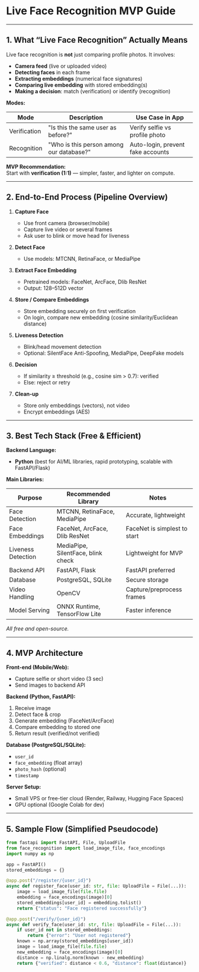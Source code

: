 # Live Face Recognition MVP Guide

---

## 1. What “Live Face Recognition” Actually Means

Live face recognition is **not** just comparing profile photos. It involves:

- **Camera feed** (live or uploaded video)
- **Detecting faces** in each frame
- **Extracting embeddings** (numerical face signatures)
- **Comparing live embedding** with stored embedding(s)
- **Making a decision**: match (verification) or identify (recognition)

**Modes:**

| Mode           | Description                              | Use Case in App                       |
|----------------|------------------------------------------|---------------------------------------|
| Verification   | "Is this the same user as before?"        | Verify selfie vs profile photo        |
| Recognition    | "Who is this person among our database?"  | Auto-login, prevent fake accounts     |

**MVP Recommendation:**  
Start with **verification (1:1)** — simpler, faster, and lighter on compute.

---

## 2. End-to-End Process (Pipeline Overview)

1. **Capture Face**
   - Use front camera (browser/mobile)
   - Capture live video or several frames
   - Ask user to blink or move head for liveness

2. **Detect Face**
   - Use models: MTCNN, RetinaFace, or MediaPipe

3. **Extract Face Embedding**
   - Pretrained models: FaceNet, ArcFace, Dlib ResNet
   - Output: 128–512D vector

4. **Store / Compare Embeddings**
   - Store embedding securely on first verification
   - On login, compare new embedding (cosine similarity/Euclidean distance)

5. **Liveness Detection**
   - Blink/head movement detection
   - Optional: SilentFace Anti-Spoofing, MediaPipe, DeepFake models

6. **Decision**
   - If similarity ≥ threshold (e.g., cosine sim > 0.7): verified
   - Else: reject or retry

7. **Clean-up**
   - Store only embeddings (vectors), not video
   - Encrypt embeddings (AES)

---

## 3. Best Tech Stack (Free & Efficient)

**Backend Language:**  

- **Python** (best for AI/ML libraries, rapid prototyping, scalable with FastAPI/Flask)

**Main Libraries:**

| Purpose           | Recommended Library                | Notes                        |
|-------------------|-----------------------------------|------------------------------|
| Face Detection    | MTCNN, RetinaFace, MediaPipe       | Accurate, lightweight        |
| Face Embeddings   | FaceNet, ArcFace, Dlib ResNet      | FaceNet is simplest to start |
| Liveness Detection| MediaPipe, SilentFace, blink check | Lightweight for MVP          |
| Backend API       | FastAPI, Flask                     | FastAPI preferred            |
| Database          | PostgreSQL, SQLite                 | Secure storage               |
| Video Handling    | OpenCV                             | Capture/preprocess frames    |
| Model Serving     | ONNX Runtime, TensorFlow Lite      | Faster inference             |

_All free and open-source._

---

## 4. MVP Architecture

**Front-end (Mobile/Web):**

- Capture selfie or short video (3 sec)
- Send images to backend API

**Backend (Python, FastAPI):**

1. Receive image
2. Detect face & crop
3. Generate embedding (FaceNet/ArcFace)
4. Compare embedding to stored one
5. Return result (verified/not verified)

**Database (PostgreSQL/SQLite):**

- `user_id`
- `face_embedding` (float array)
- `photo_hash` (optional)
- `timestamp`

**Server Setup:**

- Small VPS or free-tier cloud (Render, Railway, Hugging Face Spaces)
- GPU optional (Google Colab for dev)

---

## 5. Sample Flow (Simplified Pseudocode)

````python
from fastapi import FastAPI, File, UploadFile
from face_recognition import load_image_file, face_encodings
import numpy as np

app = FastAPI()
stored_embeddings = {}

@app.post("/register/{user_id}")
async def register_face(user_id: str, file: UploadFile = File(...)):
    image = load_image_file(file.file)
    embedding = face_encodings(image)[0]
    stored_embeddings[user_id] = embedding.tolist()
    return {"status": "Face registered successfully"}

@app.post("/verify/{user_id}")
async def verify_face(user_id: str, file: UploadFile = File(...)):
    if user_id not in stored_embeddings:
        return {"error": "User not registered"}
    known = np.array(stored_embeddings[user_id])
    image = load_image_file(file.file)
    new_embedding = face_encodings(image)[0]
    distance = np.linalg.norm(known - new_embedding)
    return {"verified": distance < 0.6, "distance": float(distance)}
`````
